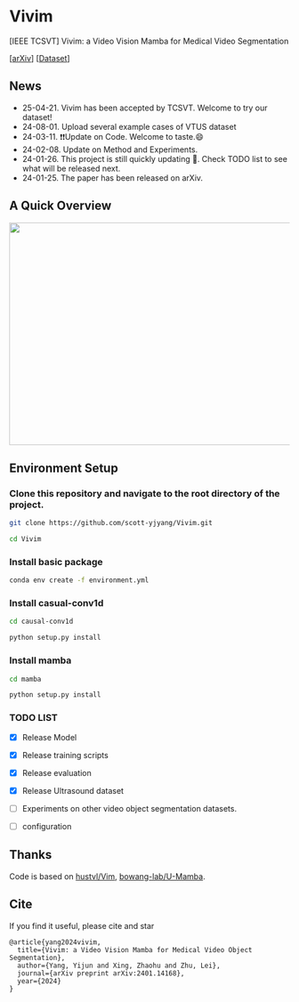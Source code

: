 # Vivim
[IEEE TCSVT] Vivim: a Video Vision Mamba for Medical Video Segmentation 

[[arXiv](https://arxiv.org/abs/2401.14168)] [[Dataset](https://drive.google.com/file/d/1mRkvqcaic-0W8WnDRLUWRuzrcp7f8dWc/view?usp=sharing)]



## News
- 25-04-21. Vivim has been accepted by TCSVT. Welcome to try our dataset!
- 24-08-01. Upload several example cases of VTUS dataset
- 24-03-11. ❗❗Update on Code. Welcome to taste.😄
- 24-02-08. Update on Method and Experiments.
- 24-01-26. This project is still quickly updating 🌝. Check TODO list to see what will be released next.
- 24-01-25. The paper has been released on arXiv.



## A Quick Overview 

<img width="600" height="400" src="https://github.com/scott-yjyang/Vivim/blob/main/assets/framework1.png">


## Environment Setup
### Clone this repository and navigate to the root directory of the project.

```bash
git clone https://github.com/scott-yjyang/Vivim.git

cd Vivim
```

### Install basic package

```bash
conda env create -f environment.yml
```


### Install casual-conv1d

```bash
cd causal-conv1d

python setup.py install
```

### Install mamba

```bash
cd mamba

python setup.py install
```


### TODO LIST

- [x] Release Model
- [x] Release training scripts
- [x] Release evaluation
- [x] Release Ultrasound dataset
- [ ] Experiments on other video object segmentation datasets.
- [ ] configuration



## Thanks

Code is based on [hustvl/Vim](https://github.com/hustvl/Vim), [bowang-lab/U-Mamba](https://github.com/bowang-lab/U-Mamba).

## Cite
If you find it useful, please cite and star
~~~
@article{yang2024vivim,
  title={Vivim: a Video Vision Mamba for Medical Video Object Segmentation},
  author={Yang, Yijun and Xing, Zhaohu and Zhu, Lei},
  journal={arXiv preprint arXiv:2401.14168},
  year={2024}
}
~~~
